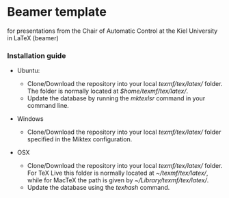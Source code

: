 # Beamer template
for presentations from the Chair of Automatic Control at the Kiel University in LaTeX (beamer)

### Installation guide
* Ubuntu:
  * Clone/Download the repository into your local _texmf/tex/latex/_ folder. The folder is normally located at _$home/texmf/tex/latex/_.
  * Update the database by running the _mktexlsr_ command in your command line.

* Windows
  * Clone/Download the repository into your local _texmf/tex/latex/_ folder specified in the Miktex configuration.

* OSX
  * Clone/Download the repository into your local _texmf/tex/latex/_ folder. For TeX Live this folder is normally located at _~/texmf/tex/latex/_, while for MacTeX the path is given by _~/Library/texmf/tex/latex/_.
  * Update the database using the _texhash_ command.
